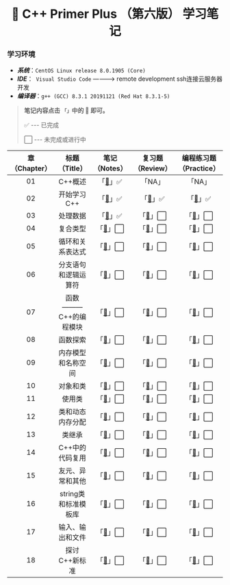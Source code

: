 <h1 align="center">📔 C++ Primer Plus （第六版） 学习笔记</h1>

### 学习环境
- ***系统***：`CentOS Linux release 8.0.1905 (Core)`
- ***IDE***：` Visual Studio Code` ————> remote development ssh连接云服务器开发
- ***编译器***：`g++ (GCC) 8.3.1 20191121 (Red Hat 8.3.1-5)`

> **笔记内容点击 `「」`中的 📖 即可。** 
>
> ✅ --- 已完成 
>
> ⬜ --- 未完成或进行中 


|章（Chapter）|标题（Title）|笔记（Notes）|复习题（Review）|编程练习题（Practice）|
|:--:|:--:|:--:|:--:|:--:|
|01|C++概述|「[📖](./Chapter01/README.md)」✅|「NA」|「NA」|
|02|开始学习C++|「[📖](./Chapter02/README.md)」✅|「[📖](./Chapter02/复习题.md)」✅|「[📖](./Chapter02/Codes/)」✅|
|03|处理数据|「[📖](./Chapter03/README.md)」✅|「[📖]()」⬜|「[📖]()」⬜|
|04|复合类型|「[📖]()」⬜|「[📖]()」⬜|「[📖]()」⬜|
|05|循环和关系表达式|「[📖]()」⬜|「[📖]()」⬜|「[📖]()」⬜|
|06|分支语句和逻辑运算符|「[📖]()」⬜|「[📖]()」⬜|「[📖]()」⬜|
|07|函数 ——— C++的编程模块|「[📖]()」⬜|「[📖]()」⬜|「[📖]()」⬜|
|08|函数探索|「[📖]()」⬜|「[📖]()」⬜|「[📖]()」⬜|
|09|内存模型和名称空间|「[📖]()」⬜|「[📖]()」⬜|「[📖]()」⬜|
|10|对象和类|「[📖]()」⬜|「[📖]()」⬜|「[📖]()」⬜|
|11|使用类|「[📖]()」⬜|「[📖]()」⬜|「[📖]()」⬜|
|12|类和动态内存分配|「[📖]()」⬜|「[📖]()」⬜|「[📖]()」⬜|
|13|类继承|「[📖]()」⬜|「[📖]()」⬜|「[📖]()」⬜|
|14|C++中的代码复用|「[📖]()」⬜|「[📖]()」⬜|「[📖]()」⬜|
|15|友元、异常和其他|「[📖]()」⬜|「[📖]()」⬜|「[📖]()」⬜|
|16|string类和标准模板库|「[📖]()」⬜|「[📖]()」⬜|「[📖]()」⬜|
|17|输入、输出和文件|「[📖]()」⬜|「[📖]()」⬜|「[📖]()」⬜|
|18|探讨C++新标准|「[📖]()」⬜|「[📖]()」⬜|「[📖]()」⬜|


